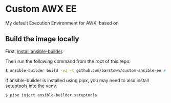 # Custom AWX EE

My default Execution Environment for AWX, based on 

## Build the image locally

First, [install ansible-builder](https://ansible-builder.readthedocs.io/en/stable/installation/).

Then run the following command from the root of this repo:

```bash
$ ansible-builder build -v3 -t github.com/barstown/custom-ansible-ee # --container-runtime=docker # Is podman by default
```

If ansible-builder is installed using pipx, you may need to also install setuptools into the venv.

```bash
$ pipx inject ansible-builder setuptools
```
